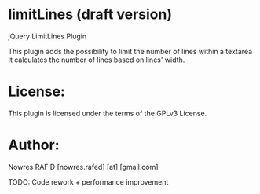 limitLines (draft version)
==========================

jQuery LimitLines Plugin

This plugin adds the possibility to limit the number of lines within a textarea
It calculates the number of lines based on lines' width.

License:
=======
This plugin is licensed under the terms of the GPLv3 License.

Author:
======
Nowres RAFID [nowres.rafed] [at] [gmail.com]

TODO: Code rework + performance improvement